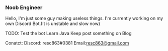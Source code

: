 ### Noob Engineer

Hello, I'm just some guy making useless things.
I'm currently working on my own Discord Bot.(It is unstable and slow now)

TODO:
 Test the bot
 Learn Java
 Keep post something on Blog
  
Conatct:
 Discord: resc863#0381
 Email:resc863@gmail.com

<!--
**resc863/resc863** is a ✨ _special_ ✨ repository because its `README.md` (this file) appears on your GitHub profile.

Here are some ideas to get you started:

- 🔭 I’m currently working on ...
- 🌱 I’m currently learning ...
- 👯 I’m looking to collaborate on ...
- 🤔 I’m looking for help with ...
- 💬 Ask me about ...
- 📫 How to reach me: ...
- 😄 Pronouns: ...
- ⚡ Fun fact: ...
-->
